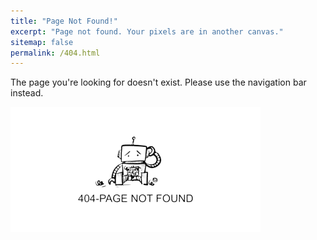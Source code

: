 ```yaml
---
title: "Page Not Found!"
excerpt: "Page not found. Your pixels are in another canvas."
sitemap: false
permalink: /404.html
---
```


The page you're looking for doesn't exist. Please use the navigation bar instead.

!["page not found"](../images/404.png)
